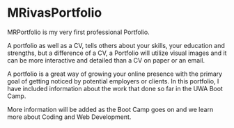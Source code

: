 # MRivasPortfolio

MRPortfolio is my very first professional Portfolio.

A portfolio as well as a CV, tells others about your skills, your education and strengths, but a difference of a CV, a Portfolio will utilize visual images and it can be more interactive and detailed than a CV on paper or an email. 

A portfolio is a great way of growing your online presence with the primary goal of getting noticed by potential employers or clients. In this portfolio, I have included information about the work that done so far in the UWA Boot Camp. 

More information will be added as the Boot Camp goes on and we learn more about Coding and Web Development. 
